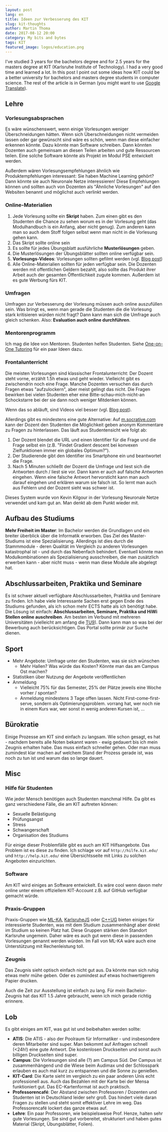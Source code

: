 ```yaml
---
layout: post
lang: en
title: Ideen zur Verbesserung des KIT
slug: kit-thoughts
author: Martin Thoma
date: 2017-08-12 20:00
category: My bits and bytes
tags: KIT
featured_image: logos/education.png
---
```

I've studied 3 years for the bachelors degree and for 2.5 years for the masters
degree at KIT (Karlsruhe Institute of Technology). I had a very good time and
learned a lot. In this post I point
out some ideas how KIT could be a better university for bachelors and masters
degree students in computer science. The rest of the article is in German
(you might want to use <a href="https://translate.google.com/">Google Translate</a>).


## Lehre

### Vorlesungs&shy;absprachen

Es wäre wünschenswert, wenn einige Vorlesungen weniger Überschneidungen hätten.
Wenn sich Überschneidungen nicht vermeiden lassen oder gar gewünscht sind wäre
es schön, wenn man diese einfacher erkennen könnte. Dazu könnte man Software
schreiben. Dann könnten Dozenten auch gemeinsam an diesen Teilen arbeiten und
gute Ressourcen teilen. Eine solche Software könnte als Projekt im Modul PSE
entwickelt werden.

Außerdem wären Vorlesungsempfehlungen ähnlich wie Produktempfehlungen
interessant: Sie haben Machine Learning gehört? Dann könnte sie auch Neuronale
Netze interessieren! Diese Empfehlungen können und sollten auch von Dozenten
als "Ähnliche Vorlesungen" auf den Websiten benannt und möglichst auch verlinkt
werden.


### Online-Materialien

1. Jede Vorlesung sollte ein **Skript** haben. Zum einen gibt es den Studenten
   die Chance zu sehen worum es in der Vorlesung geht (das Modulhandbuch is ein
   Anfang, aber nicht genug). Zum anderen kann man so auch dem Stoff folgen
   selbst wenn man nicht in die Vorlesung gehen kann.
2. Das Skript sollte online sein
3. Es sollte für jedes Übungsblatt ausführliche **Musterlösungen** geben.
4. Die Musterlösungen der Übungsblätter sollten online verfügbar sein.
5. **Vorlesungs-Videos**: Vorlesungen sollten gefilmt werden (vgl. [Blog post](https://martin-thoma.com/lectures-on-youtube/))
6. Alle Online-Materialien sollten für jeden verfügbar sein. Die Dozenten
   werden mit offentlichen Geldern bezahlt, also sollte das Produkt ihrer
   Arbeit auch der gesamten Öffentlichkeit zugute kommen. Außerdem ist es gute
   Werbung fürs KIT.

### Umfragen
Umfragen zur Verbesserung der Vorlesung müssen auch online auszufüllen sein.
Was bringt es, wenn man gerade die Studenten die die Vorlesung stark
kritisieren würden nicht fragt? Dann kann man sich die Umfrage auch gleich
schenken. Also: **Evaluation auch online durchführen**.


### Mentoren&shy;programm
Ich mag die Idee von Mentoren. Studenten helfen Studenten. Siehe [One-on-One Tutoring](https://martin-thoma.com/one-on-one-tutoring/) für ein paar Ideen dazu.

### Frontal&shy;unterricht
Die meisten Vorlesungen sind klassischer Frontalunterricht: Der Dozent steht
vorne, erzählt 1.5h etwas und geht wieder. Vielleicht gibt es zwischendrin noch
eine Frage. Manche Dozenten versuchen das durch Fragen etwas "aufzulockern",
aber meist gelingt das nicht. Die Fragen bewirken bei vielen Studenten eher
eine Bitte-schau-mich-nicht-an Schockstarre bei der sie dann noch weniger
Mitdenken können.

Wenn das so abläuft, sind Videos viel besser (vgl. [Blog post](https://martin-thoma.com/lectures-on-youtube/)).

Allerdings gibt es mindestens eine gute Alternative: Auf [m.socrative.com](http://m.socrative.com/)
kann der Dozent den Studenten die Möglichkeit geben anonym Kommentare zu Fragen
zu hinterlassen. Das läuft aus Studentensicht wie folgt ab:

1. Der Dozent blendet die URL und einen Identifier für die Frage und die Frage
   selbst ein (z.B. "Findet Gradient descent bei konvexen Zielfunktionen immer ein globales Optimum?").
2. Der Studierende gibt den Identifier ins Smartphone ein und beantwortet die
   Frage.
3. Nach 5 Minuten schließt der Dozent die Umfrage und liest sich die Antworten
   durch / liest sie vor. Dann kann er auch auf falsche Antworten eingehen.
   Wenn eine falsche Antwort hervorsticht kann man auch darauf eingehen und
   erklären warum sie falsch ist. So lernt man auch aus Fehlern und der
   Dozent sieht was schwer ist.

Dieses System wurde von Kevin Kilgour in der Vorlesung Neuronale Netze
verwendet und kam gut an. Man denkt ab dem Punkt wieder mit.


## Aufbau des Studiums

**Mehr Freiheit im Master**: Im Bachelor werden die Grundlagen und ein breiter
überblick über die Informatik erworben. Das Ziel des Master-Studiums ist eine
Spezialisierung. Allerdings ist dies durch die Stammmodule - deren Qualität im
Vergleich zu anderen Vorlesungen katastrophal ist - und durch das Nebenfach
behindert. Eventuell könnte man Modulkombinationen als Spezialisierung
ausschreiben, die man zusätzlich erwerben kann - aber nicht muss - wenn man
diese Module alle abgelegt hat.

## Abschlussarbeiten, Praktika und Seminare

Es ist schwer aktuell verfügbare Abschlussarbeiten, Praktika und Seminare zu
finden. Ich habe viele Interessante Sachen erst gegen Ende des Studiums
gefunden, als ich schon mehr ECTS hatte als ich benötigt habe. Die Lösung ist
einfach: **Abschlussarbeiten, Seminare, Praktika und HiWi Stellen online auschreiben**.
Am besten im Verbund mit mehreren Universitäten (vielleicht am anfang die [TU9](https://de.wikipedia.org/wiki/TU9)).
Dann kann man so was bei der Bewerbung auch berücksichtigen. Das Portal sollte
primär zur Suche dienen.

## Sport
* Mehr Angebote: Umfrage unter den Studenten, was sie sich wünschen
    * Mehr Hallen? Was würde das Kosten? Könnte man das am Campus Ost machen?
* Statistiken über Nutzung der Angebote veröffentlichen
* Anmeldung
    * Vielleicht 75% für das Semester, 25% der Plätze jeweils eine Woche vorher
      / spontan?
    * Anmeldung mindestens 3 Tage offen lassen. Nicht First-come-first-serve,
      sondern als Optimierungsproblem. vorrang hat, wer noch nie in einem Kurs
      war, wer sonst in wenig anderen Kursen ist, ...


## Bürokratie

Einige Prozesse am KIT sind einfach zu langsam. Wie schon gesagt, es hat -
nachdem bereits alle Noten bekannt waren - ewig gedauert bis ich mein Zeugnis
erhalten habe. Das muss einfach schneller gehen. Oder man muss zumindest klar
machen auf welchem Stand der Prozess gerade ist, was noch zu tun ist und warum
das so lange dauert.


## Misc

### Hilfe für Studenten

Wie jeder Mensch benötigen auch Studenten manchmal Hilfe. Da gibt es ganz
verschiedene Fälle, die am KIT auftreten können:

* Sexuelle Belästigung
* Prüfungsangst
* Stress
* Schwangerschaft
* Organisation des Studiums

Für einige dieser Problemfälle gibt es auch am KIT Hilfsangebote. Das Problem
ist es diese zu finden. Ich schlage vor auf `http://hilfe.kit.edu/` und
`http://help.kit.edu/` eine Übersichtsseite mit Links zu solchen Angeboten
einzurichten.


### Software

Am KIT wird einiges an Software entwickelt. Es wäre cool wenn davon mehr online
unter einem offiziellem KIT-Account z.B. auf GitHub verfügbar gemacht würde.


### Praxis-Gruppen

Praxis-Gruppen wie [ML-KA](http://ml-ka.de/),
[KarlsruheJS](https://www.meetup.com/de-DE/karlsruhejs/) oder
[C++UG](https://www.meetup.com/de-DE/C-User-Group-Karlsruhe/) bieten einiges
für interessierte Studenten, was mit dem Studium zusammenhängt aber direkt im
Studium so keinen Platz hat. Diese Gruppen stärken den Standort Karlsruhe
ungemein. Daher wäre es auch gut wenn diese in passenden
Vorlesungen genannt werden würden. Im Fall von ML-KA wäre auch eine
Unterstützung mit Rechenleistung toll.


### Zeugnis

Das Zeugnis sieht optisch einfach nicht gut aus. Da könnte man sich ruhig etwas
mehr mühe geben. Oder es zumindest auf etwas hochwertigerem Papier drucken.

Auch die Zeit zur Ausstellung ist einfach zu lang. Für mein Bachelor-Zeugnis
hat das KIT 1.5 Jahre gebraucht, wenn ich mich gerade richtig erinnere.


## Lob

Es gibt einiges am KIT, was gut ist und beibehalten werden sollte:

* **ATIS**: Die ATIS - also der Poolraum für Informatiker - und insbesondere
  deren Mitarbeiter sind super. Man bekommt auf Anfragen schnell (<24h!) eine
  gute Antwort. Die kostenlosen Druckseiten und sonst auch billigen
  Druckseiten sind super.
* **Campus**: Die Vorlesungen sind alle (?) am Campus Süd. Der Campus ist
  zusammenhängend und die Wiese beim Audimax und der Schlosspark erlauben es
  auch mal kurz zu entspannen und die Sonne zu genießen.
* **KIT-Card**: Die Karte sieht im vergleich zu ein paar anderen Unis echt
  professionell aus. Auch das Bezahlen mit der Karte bei der Mensa funktioniert
  gut. Das EC-Kartenformat ist auch praktisch.
* **Professorencafé**: Der Abstand zwischen Professoren / Dozenten und
  Studenten ist in Deutschland leider sehr groß. Das hindert viele daran Fragen
  zu stellen und steht somit effektiver Lehre im weg. Das Professorencafé
  lockert das ganze etwas auf.
* **Lehre**: Ein paar Professoren, wie beispielsweise Prof. Henze, halten sehr
  gute Vorlesungen. Sie sind gut vorbereitet, strukturiert und haben gutes
  Material (Skript, Übungsblätter, Folien).
